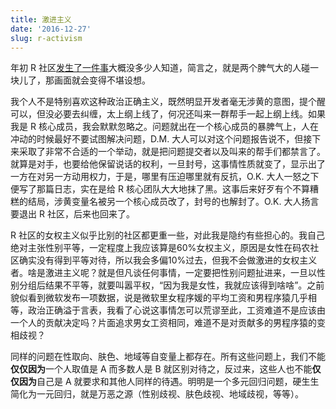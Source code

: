 ```yaml
---
title: 激进主义
date: '2016-12-27'
slug: r-activism
---
```


年初 R 社区[发生了一件事](https://ironholds.org/down-out/)大概没多少人知道，简言之，就是两个脾气大的人碰一块儿了，那画面就会变得不堪设想。

我个人不是特别喜欢这种政治正确主义，既然明显开发者毫无涉黄的意图，提个醒可以，但没必要去纠缠，太上纲上线了，何况还叫来一群帮手一起上纲上线。如果我是 R 核心成员，我会默默忽略之。问题就出在一个核心成员的暴脾气上，人在冲动的时候最好不要试图解决问题，D.M. 大人可以对这个问题报告说不，但接下来采取了非常不合适的一个举动，就是把问题提交者以及叫来的帮手们都禁言了。就算是对手，也要给他保留说话的权利，一旦封号，这事情性质就变了，显示出了一方在对另一方动用权力，于是，哪里有压迫哪里就有反抗，O.K. 大人一怒之下便写了那篇日志，实在是给 R 核心团队大大地抹了黑。这事后来好歹有个不算糟糕的结局，涉黄变量名被另一个核心成员改了，封号的也解封了。O.K. 大人扬言要退出 R 社区，后来也回来了。

R 社区的女权主义似乎比别的社区都更重一些，对此我是隐约有些担心的。我自己绝对主张性别平等，一定程度上我应该算是60%女权主义，原因是女性在码农社区确实没有得到平等对待，所以我会多偏10%过去，但我不会做激进的女权主义者。啥是激进主义呢？就是但凡谈任何事情，一定要把性别问题扯进来，一旦以性别分组后结果不平等，就要叫嚣平权，“因为我是女性，我就应该得到啥啥”。之前貌似看到微软发布一项数据，说是微软里女程序媛的平均工资和男程序猿几乎相等，政治正确溢于言表，我看了心说这事情怎可以荒谬至此，工资难道不是应该由一个人的贡献决定吗？片面追求男女工资相同，难道不是对贡献多的男程序猿的变相歧视？

同样的问题在性取向、肤色、地域等自变量上都存在。所有这些问题上，我们不能**仅仅因为**一个人取值是 A 而多数人是 B 就区别对待之，反过来，这些人也不能**仅仅因为**自己是 A 就要求和其他人同样的待遇。明明是一个多元回归问题，硬生生简化为一元回归，就是万恶之源（性别歧视、肤色歧视、地域歧视，等等）。

